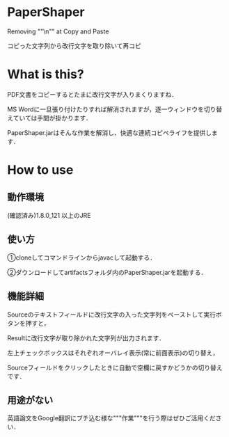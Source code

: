 # PaperShaper
Removing ""\n"" at Copy and Paste

コピった文字列から改行文字を取り除いて再コピ

# What is this?
PDF文書をコピーするとたまに改行文字が入りまくりますね．

MS Wordに一旦張り付けたりすれば解消されますが，逐一ウィンドウを切り替えていては手間が掛かります．

PaperShaper.jarはそんな作業を解消し、快適な連続コピペライフを提供します．

# How to use
## 動作環境
(確認済み)1.8.0_121 以上のJRE　　

## 使い方
①cloneしてコマンドラインからjavacして起動する．

②ダウンロードしてartifactsフォルダ内のPaperShaper.jarを起動する．

## 機能詳細
Sourceのテキストフィールドに改行文字の入った文字列をペーストして実行ボタンを押すと，

Resultに改行文字が取り除かれた文字列が出力されます．

左上チェックボックスはそれぞれオーバレイ表示(常に前面表示)の切り替え，

Sourceフィールドをクリックしたときに自動で空欄に戻すかどうかの切り替えです．

## 用途がない
英語論文をGoogle翻訳にブチ込む様な"""作業"""を行う際はぜひご活用ください．
